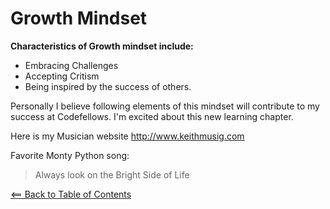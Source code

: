 # Growth Mindset
**Characteristics of Growth mindset include:**
* Embracing Challenges 
* Accepting Critism 
* Being inspired by the success of others.

Personally I believe following elements of this mindset will contribute to my success at Codefellows.
I'm excited about this new learning chapter.

Here is my Musician website
http://www.keithmusig.com 

Favorite Monty Python song:

> Always look on the Bright Side of Life

[<== Back to Table of Contents](README.md)
